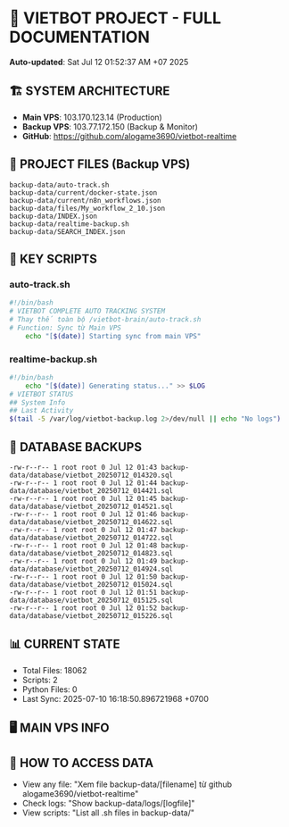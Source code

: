 # 🤖 VIETBOT PROJECT - FULL DOCUMENTATION
**Auto-updated**: Sat Jul 12 01:52:37 AM +07 2025

## 🏗️ SYSTEM ARCHITECTURE
- **Main VPS**: 103.170.123.14 (Production)
- **Backup VPS**: 103.77.172.150 (Backup & Monitor)
- **GitHub**: https://github.com/alogame3690/vietbot-realtime

## 📁 PROJECT FILES (Backup VPS)
```
backup-data/auto-track.sh
backup-data/current/docker-state.json
backup-data/current/n8n_workflows.json
backup-data/files/My_workflow_2_10.json
backup-data/INDEX.json
backup-data/realtime-backup.sh
backup-data/SEARCH_INDEX.json
```

## 🔧 KEY SCRIPTS
### auto-track.sh
```bash
#!/bin/bash
# VIETBOT COMPLETE AUTO TRACKING SYSTEM
# Thay thế toàn bộ /vietbot-brain/auto-track.sh
# Function: Sync từ Main VPS
    echo "[$(date)] Starting sync from main VPS"
```
### realtime-backup.sh
```bash
#!/bin/bash
    echo "[$(date)] Generating status..." >> $LOG
# VIETBOT STATUS
## System Info
## Last Activity
$(tail -5 /var/log/vietbot-backup.log 2>/dev/null || echo "No logs")
```

## 💾 DATABASE BACKUPS
```
-rw-r--r-- 1 root root 0 Jul 12 01:43 backup-data/database/vietbot_20250712_014320.sql
-rw-r--r-- 1 root root 0 Jul 12 01:44 backup-data/database/vietbot_20250712_014421.sql
-rw-r--r-- 1 root root 0 Jul 12 01:45 backup-data/database/vietbot_20250712_014521.sql
-rw-r--r-- 1 root root 0 Jul 12 01:46 backup-data/database/vietbot_20250712_014622.sql
-rw-r--r-- 1 root root 0 Jul 12 01:47 backup-data/database/vietbot_20250712_014722.sql
-rw-r--r-- 1 root root 0 Jul 12 01:48 backup-data/database/vietbot_20250712_014823.sql
-rw-r--r-- 1 root root 0 Jul 12 01:49 backup-data/database/vietbot_20250712_014924.sql
-rw-r--r-- 1 root root 0 Jul 12 01:50 backup-data/database/vietbot_20250712_015024.sql
-rw-r--r-- 1 root root 0 Jul 12 01:51 backup-data/database/vietbot_20250712_015125.sql
-rw-r--r-- 1 root root 0 Jul 12 01:52 backup-data/database/vietbot_20250712_015226.sql
```

## 📊 CURRENT STATE
- Total Files: 18062
- Scripts: 2
- Python Files: 0
- Last Sync: 2025-07-10 16:18:50.896721968 +0700

## 🖥️ MAIN VPS INFO


## 🚨 HOW TO ACCESS DATA
- View any file: "Xem file backup-data/[filename] từ github alogame3690/vietbot-realtime"
- Check logs: "Show backup-data/logs/[logfile]"
- View scripts: "List all .sh files in backup-data/"
